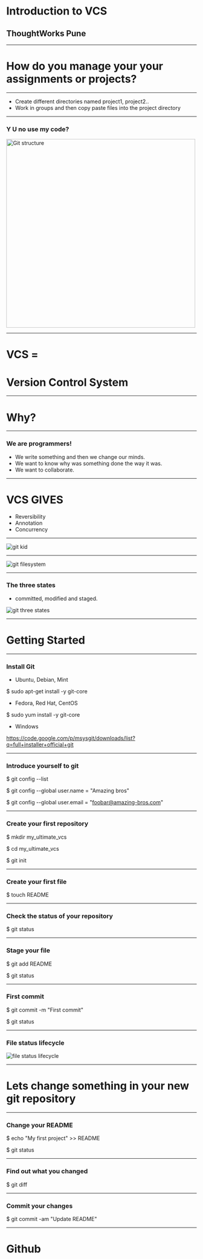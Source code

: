 <style>
  .reveal h1 {
    font-size: 130px;
  }
</style>
# Introduction to VCS

## ThoughtWorks Pune

---

# How do you manage your your assignments or projects?

----

* Create different directories named project1, project2..
* Work in groups and then copy paste files into the project directory

----

### Y U no use my code?

<img src="/images/yuno.png" alt="Git structure" width=500 height=500/>

---

# VCS =
# Version Control System

----

# Why?

----

### We are programmers!

* We write something and then we change our minds.
* We want to know why was something done the way it was.
* We want to collaborate.

----

# VCS GIVES

* Reversibility
* Annotation
* Concurrency

---

![git kid](/images/git-kid.jpg "What is Git?")

----

![git filesystem](/images/git-filesystem.png "Git structure")

----

### The three states

* committed, modified and staged.

![git three states](/images/git-file-states.png "Git File states")

---

# Getting Started

----

### Install Git

* Ubuntu, Debian, Mint

$ sudo apt-get install -y git-core

* Fedora, Red Hat, CentOS

$ sudo yum install -y git-core

* Windows

https://code.google.com/p/msysgit/downloads/list?q=full+installer+official+git

----

### Introduce yourself to git

$ git config --list

$ git config --global user.name = "Amazing bros"

$ git config --global user.email = "foobar@amazing-bros.com"

----

### Create your first repository

$ mkdir my_ultimate_vcs

$ cd my_ultimate_vcs

$ git init

----

### Create your first file

$ touch README

----

### Check the status of your repository

$ git status

----

### Stage your file

$ git add README

$ git status

----

### First commit

$ git commit -m "First commit"

$ git status

----

### File status lifecycle

![file status lifecycle](/images/file-status-lifecycle.png "File status lifecycle")

---

# Lets change something in your new git repository

----

### Change your README

$ echo "My first project" >> README

$ git status

----

### Find out what you changed

$ git diff

----

### Commit your changes

$ git commit -am "Update README"

---

# Github

